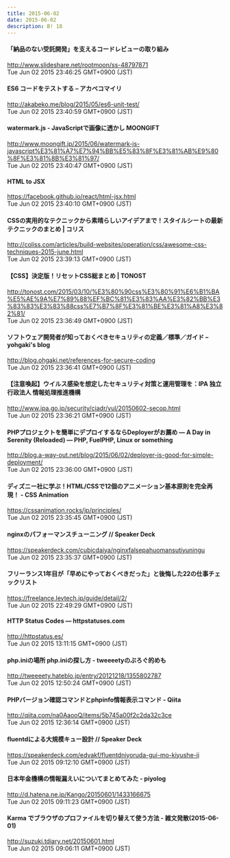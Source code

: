 ```yaml
---
title: 2015-06-02
date: 2015-06-02
description: B! 18
---
```


#### 「納品のない受託開発」を支えるコードレビューの取り組み
http://www.slideshare.net/rootmoon/ss-48797871<br>
Tue Jun 02 2015 23:46:25 GMT+0900 (JST)<br>


#### ES6 コードをテストする – アカベコマイリ
http://akabeko.me/blog/2015/05/es6-unit-test/<br>
Tue Jun 02 2015 23:40:59 GMT+0900 (JST)<br>


#### watermark.js - JavaScriptで画像に透かし MOONGIFT
http://www.moongift.jp/2015/06/watermark-js-javascript%E3%81%A7%E7%94%BB%E5%83%8F%E3%81%AB%E9%80%8F%E3%81%8B%E3%81%97/<br>
Tue Jun 02 2015 23:40:47 GMT+0900 (JST)<br>


#### HTML to JSX
https://facebook.github.io/react/html-jsx.html<br>
Tue Jun 02 2015 23:40:10 GMT+0900 (JST)<br>


####   CSSの実用的なテクニックから素晴らしいアイデアまで！スタイルシートの最新テクニックのまとめ | コリス
http://coliss.com/articles/build-websites/operation/css/awesome-css-techniques-2015-june.html<br>
Tue Jun 02 2015 23:39:13 GMT+0900 (JST)<br>


#### 【CSS】決定版！リセットCSS総まとめ | TONOST
http://tonost.com/2015/03/10/%E3%80%90css%E3%80%91%E6%B1%BA%E5%AE%9A%E7%89%88%EF%BC%81%E3%83%AA%E3%82%BB%E3%83%83%E3%83%88css%E7%B7%8F%E3%81%BE%E3%81%A8%E3%82%81/<br>
Tue Jun 02 2015 23:36:49 GMT+0900 (JST)<br>


#### ソフトウェア開発者が知っておくべきセキュリティの定義／標準／ガイド – yohgaki's blog
http://blog.ohgaki.net/references-for-secure-coding<br>
Tue Jun 02 2015 23:36:41 GMT+0900 (JST)<br>


#### 【注意喚起】ウイルス感染を想定したセキュリティ対策と運用管理を：IPA 独立行政法人 情報処理推進機構
http://www.ipa.go.jp/security/ciadr/vul/20150602-secop.html<br>
Tue Jun 02 2015 23:36:21 GMT+0900 (JST)<br>


#### PHPプロジェクトを簡単にデプロイするならDeployerがお薦め — A Day in Serenity (Reloaded) — PHP, FuelPHP, Linux or something
http://blog.a-way-out.net/blog/2015/06/02/deployer-is-good-for-simple-deployment/<br>
Tue Jun 02 2015 23:36:00 GMT+0900 (JST)<br>


#### ディズニー社に学ぶ！HTML/CSSで12個のアニメーション基本原則を完全再現！ - CSS Animation
https://cssanimation.rocks/jp/principles/<br>
Tue Jun 02 2015 23:35:45 GMT+0900 (JST)<br>


#### nginxのパフォーマンスチューニング // Speaker Deck
https://speakerdeck.com/cubicdaiya/nginxfalsepahuomansutiyuningu<br>
Tue Jun 02 2015 23:35:37 GMT+0900 (JST)<br>


#### フリーランス1年目が「早めにやっておくべきだった」と後悔した22の仕事チェックリスト
https://freelance.levtech.jp/guide/detail/2/<br>
Tue Jun 02 2015 22:49:29 GMT+0900 (JST)<br>


#### HTTP Status Codes — httpstatuses.com
http://httpstatus.es/<br>
Tue Jun 02 2015 13:11:15 GMT+0900 (JST)<br>


#### php.iniの場所 php.iniの探し方 - tweeeetyのぶろぐ的めも
http://tweeeety.hateblo.jp/entry/20121218/1355802787<br>
Tue Jun 02 2015 12:50:24 GMT+0900 (JST)<br>


#### PHPバージョン確認コマンドとphpinfo情報表示コマンド - Qiita
http://qiita.com/na0AaooQ/items/5b745a00f2c2da32c3ce<br>
Tue Jun 02 2015 12:36:14 GMT+0900 (JST)<br>


#### fluentdによる大規模キュー設計 // Speaker Deck
https://speakerdeck.com/edvakf/fluentdniyoruda-gui-mo-kiyushe-ji<br>
Tue Jun 02 2015 09:12:10 GMT+0900 (JST)<br>


####  日本年金機構の情報漏えいについてまとめてみた - piyolog
http://d.hatena.ne.jp/Kango/20150601/1433166675<br>
Tue Jun 02 2015 09:11:23 GMT+0900 (JST)<br>


####  Karma でブラウザのプロファイルを切り替えて使う方法 - 雑文発散(2015-06-01)
http://suzuki.tdiary.net/20150601.html<br>
Tue Jun 02 2015 09:06:11 GMT+0900 (JST)<br>


